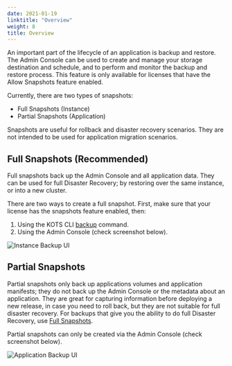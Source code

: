 ```yaml
---
date: 2021-01-19
linktitle: "Overview"
weight: 8
title: Overview
---
```


An important part of the lifecycle of an application is backup and restore. The Admin Console can be used to create and manage your storage destination and schedule, and to perform and monitor the backup and restore process. This feature is only available for licenses that have the Allow Snapshots feature enabled.

Currently, there are two types of snapshots:
  * Full Snapshots (Instance)
  * Partial Snapshots (Application)
  
Snapshots are useful for rollback and disaster recovery scenarios. They are not intended to be used for application migration scenarios. 

## Full Snapshots (Recommended)

Full snapshots back up the Admin Console and all application data.
They can be used for full Disaster Recovery; by restoring over the same instance, or into a new cluster.

There are two ways to create a full snapshot. First, make sure that your license has the snapshots feature enabled, then:

1. Using the KOTS CLI [backup](/kots-cli/backup/) command.
2. Using the Admin Console (check screenshot below).

![Instance Backup UI](/images/snapshot-instance-backup.png)

## Partial Snapshots

Partial snapshots only back up applications volumes and application manifests; they do not back up the Admin Console or the metadata about an application.
They are great for capturing information before deploying a new release, in case you need to roll back, but they are not suitable for full disaster recovery.
For backups that give you the ability to do full Disaster Recovery, use [Full Snapshots](/kotsadm/snapshots/overview/#full-snapshots-recommended).

Partial snapshots can only be created via the Admin Console (check screenshot below).

![Application Backup UI](/images/snapshot-application-backup.png)

